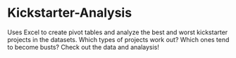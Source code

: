 # Kickstarter-Analysis

Uses Excel to create pivot tables and analyze the best and worst kickstarter projects in the datasets. Which types of projects work out? Which ones tend to become busts? Check out the data and analaysis!
